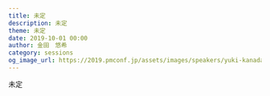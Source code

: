 ```yaml
---
title: 未定
description: 未定
theme: 未定
date: 2019-10-01 00:00
author: 金田　悠希
category: sessions
og_image_url: https://2019.pmconf.jp/assets/images/speakers/yuki-kanada.jpg
---
```

未定
